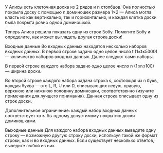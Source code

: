 У Алисы есть клеточная доска из 2 рядов и n столбцов. Она полностью покрыла доску с помощью n доминошек размера 1×2 — Алиса могла класть их как вертикально, так и горизонтально, и каждая клетка доски была покрыта ровно одной доминошкой.

Теперь Алиса решила показать одну из строк Бобу. Помогите Бобу и определите, как может выглядеть другая строка доски!

Входные данные
Во входных данных находятся несколько наборов входных данных. В первой строке задано одно целое число t (1≤t≤5000) — количество наборов входных данных. Далее следуют сами наборы.

В первой строке каждого набора задано одно целое число n (1≤n≤100) — ширина доски.

Во второй строке каждого набора задана строка s, состоящая из n букв, каждая буква — это L, R, U или D, описывающих левую, правую, верхнюю или нижнюю половину доминошки, соответственно (изучите примечания для лучшего понимания). Данная строка описывает одну из строк доски.

Дополнительное ограничение: каждый набор входных данных соответствует хотя бы одному допустимому покрытию доски доминошками.

Выходные данные
Для каждого набора входных данных выведите одну строку — возможную другую строку доски, используя такой же формат строки, как и во входных данных. Если существует несколько ответов, выведите любой из них.